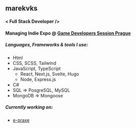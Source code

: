 ## marekvks
#### < Full Stack Developer />
#### Managing Indie Expo @ [Game Developers Session Prague](https://gdsession.com/)

##### Languages, Frameworks & tools I use:
- Html
- CSS, SCSS, Tailwind
- JavaScript, TypeScript
  - React, Next.js, Svelte, Hugo
  - Node, Express.js
- C#
- SQL => PosgreSQL, MySQL
- MongoDB => Mongoose

##### Currently working on:
- [e-praxe](https://epraxe.codeventions.me/)
